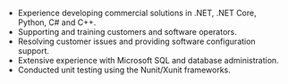 - Experience developing commercial solutions in .NET, .NET Core, Python, C# and C++.
- Supporting and training customers and software operators.
- Resolving customer issues and providing software configuration support.
- Extensive experience with Microsoft SQL and database administration.
- Conducted unit testing using the Nunit/Xunit frameworks.